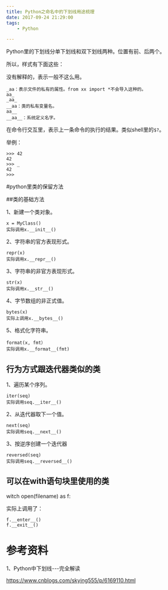 ```yaml
---
title: Python之命名中的下划线用途梳理
date: 2017-09-24 21:29:00
tags:
	- Python

---
```




Python里的下划线分单下划线和双下划线两种。位置有前、后两个。

所以，样式有下面这些：

没有解释的，表示一般不这么用。

```
_aa：表示文件的私有的属性。from xx import *不会导入这种的。
aa_
_aa_
__aa：类的私有变量名。
aa__
__aa__：系统定义名字。

```



在命令行交互里，表示上一条命令的执行的结果。类似shell里的`$?`。

举例：

```
>>> 42
42
>>> _
42
>>> 
```



#python里类的保留方法

##类的基础方法

1、新建一个类对象。

```
x = MyClass()
实际调用x.__init__()
```

2、字符串的官方表现形式。

```
repr(x)
实际调用x.__repr__()
```

3、字符串的非官方表现形式。

```
str(x)
实际调用x.__str__()
```

4、字节数组的非正式值。

```
bytes(x)
实际上调用x.__bytes__()
```

5、格式化字符串。

```
format(x, fmt）
实际调用x.__format__(fmt)
```

## 行为方式跟迭代器类似的类

1、遍历某个序列。

```
iter(seq)
实际调用seq.__iter__()
```

2、从迭代器取下一个值。

```
next(seq)
实际调用seq.__next__()
```

3、按逆序创建一个迭代器

```
reversed(seq)
实际调用seq.__reversed__()
```

## 可以在with语句块里使用的类

witch open(filename) as f:

实际上调用了：

```
f.__enter__()
f.__exit__()
```



# 参考资料

1、Python中下划线---完全解读

https://www.cnblogs.com/skying555/p/6169110.html
